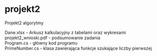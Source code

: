 # projekt2

Projekt2 algorytmy

Dane.xlsx - Arkusz kalkulacyjny z tabelami oraz wykresami  
projekt2_wnioski.pdf - podsumowanie zadania  
Program.cs - główny kod programu  
PrimeNumber.cs - klasa zawierająca funkcje szukające liczby pierwszej
